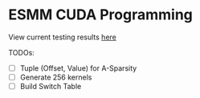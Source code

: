 # ESMM  CUDA Programming
View current testing results [here](https://docs.google.com/spreadsheets/d/1l7kVnpowxioqy-BX4UVK34Vqc7DbwsiFNjKI8jKklxw/edit?usp=sharing)

TODOs: 
- [ ] Tuple (Offset, Value) for A-Sparsity
- [ ] Generate 256 kernels
- [ ] Build Switch Table

